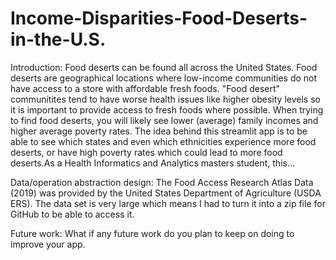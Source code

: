 # Income-Disparities-Food-Deserts-in-the-U.S.

Introduction:
Food deserts can be found all across the United States. Food deserts are geographical locations where low-income communities do not have access to a     store with affordable fresh foods. "Food desert" communitites tend to have worse health issues like higher obesity levels so it is important to provide access to fresh foods where possible. When trying to find food deserts, you will likely see lower (average) family incomes and higher average poverty rates. The idea behind this streamlit app is to be able to see which states and even which ethnicities experience more food deserts, or have high poverty rates which could lead to more food deserts.As a Health Informatics and Analytics masters student, this...

Data/operation abstraction design:
The Food Access Research Atlas Data (2019) was provided by the United States Department of Agriculture (USDA ERS). The data set is very large which means I had to turn it into a zip file for GitHub to be able to access it.

Future work:
What if any future work do you plan to keep on doing to improve your app.
